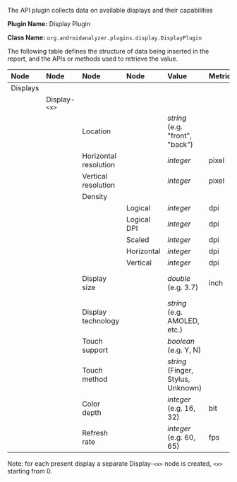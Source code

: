 The API plugin collects data on available displays and their capabilities

**Plugin Name:** Display Plugin

**Class Name:** `org.androidanalyzer.plugins.display.DisplayPlugin`

The following table defines the structure of data being inserted in the report, and the APIs or methods used to retrieve the value.

| **Node** | **Node** | **Node** | **Node** | **Value** | **Metric** | **Retrieval Method** |
|:---------|:---------|:---------|:---------|:----------|:-----------|:---------------------|
| Displays |  |  |  |  |  |
|      | Display-`<x>` |  |  |  |  |  |
|      |  | Location |  | _string_ (e.g. "front", "back") |  | Unknown, N/A |
|      |  | Horizontal resolution |  | _integer_ | pixel | `DisplayMetrics.widthPixels` |
|      |  | Vertical resolution |  | _integer_ | pixel | `DisplayMetrics.heightPixels` |
|      |  | Density |  |  |  |  |
|      |  |  | Logical | _integer_ | dpi | `DisplayMetrics.density` |
|      |  |  | Logical DPI | _integer_ | dpi | If API>=4 `DisplayMetrics.densityDPI` |
|      |  |  | Scaled | _integer_ | dpi | `DisplayMetrics.scaledDensity` |
|      |  |  | Horizontal | _integer_ | dpi | `DisplayMetrics.xdpi` |
|      |  |  | Vertical | _integer_ | dpi | `DisplayMetrics.ydpi` |
|      |  | Display size |  | _double_ (e.g. 3.7) | inch | Unknown, but we could use xdpi, ydpi and dpi to calculate the size diagonal |
|      |  | Display technology |  | _string_ (e.g. AMOLED, etc.) |  | Unknown, N/A |
|      |  | Touch support |  | _boolean_ (e.g. Y, N) |  | Unknown, N/A |
|      |  | Touch method |  | _string_ (Finger, Stylus, Unknown) |  | `android.content.res.Configuration` |
|      |  | Color depth |  | _integer_ (e.g. 16, 32) | bit | Unknown, N/A |
|      |  | Refresh rate |  | _integer_ (e.g. 60, 65) | fps | display.getRefreshRate() |

Note: for each present display a separate Display-`<x>` node is created, `<x>` starting from 0.